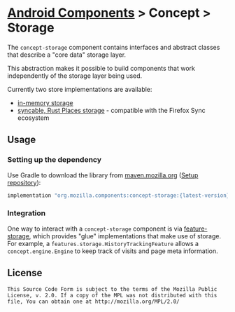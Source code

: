 # [Android Components](../../../README.md) > Concept > Storage

The `concept-storage` component contains interfaces and abstract classes that describe a "core data" storage layer.

This abstraction makes it possible to build components that work independently of the storage layer being used.

Currently two store implementations are available:
- [in-memory storage](../../browser/storage-memory)
- [syncable, Rust Places storage](../../browser/storage-sync) - compatible with the Firefox Sync ecosystem

## Usage

### Setting up the dependency

Use Gradle to download the library from [maven.mozilla.org](https://maven.mozilla.org/) ([Setup repository](../../../README.md#maven-repository)):

```Groovy
implementation "org.mozilla.components:concept-storage:{latest-version}"
```

### Integration

One way to interact with a `concept-storage` component is via [feature-storage](../../features/storage/README.md), which provides "glue" implementations that make use of storage. For example, a `features.storage.HistoryTrackingFeature` allows a `concept.engine.Engine` to keep track of visits and page meta information.

## License

    This Source Code Form is subject to the terms of the Mozilla Public
    License, v. 2.0. If a copy of the MPL was not distributed with this
    file, You can obtain one at http://mozilla.org/MPL/2.0/
